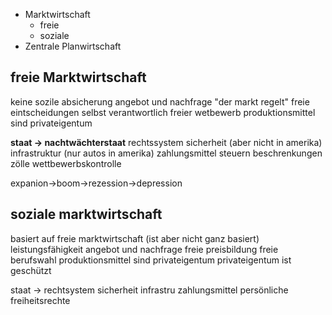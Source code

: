 
+ Marktwirtschaft
	+ freie
	+ soziale
+ Zentrale Planwirtschaft

## freie Marktwirtschaft

keine sozile absicherung
angebot und nachfrage
"der markt regelt"
freie eintscheidungen
selbst verantwortlich
freier wetbewerb
produktionsmittel sind privateigentum

**staat -> nachtwächterstaat**
rechtssystem
sicherheit (aber nicht in amerika)
infrastruktur (nur autos in amerika)
zahlungsmittel
steuern
beschrenkungen zölle
wettbewerbskontrolle

expanion->boom->rezession->depression

## soziale marktwirtschaft

basiert auf freie marktwirtschaft (ist aber nicht ganz basiert)
leistungsfähigkeit
angebot und nachfrage
freie preisbildung
freie berufswahl
produktionsmittel sind privateigentum
privateigentum ist geschützt

staat ->
rechtsystem
sicherheit
infrastru
zahlungsmittel
persönliche freiheitsrechte
